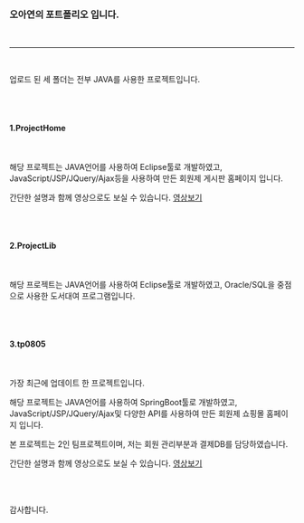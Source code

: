 <br/>
<br/>
<h3>오아연의 포트폴리오 입니다.</h3>
<br/>
<hr/>
<br/>
<p>업로드 된 세 폴더는 전부 JAVA를 사용한 프로젝트입니다.</p><br/>
<br/>
<h4>1.ProjectHome</h4>
<br/>
<p>해당 프로젝트는 JAVA언어를 사용하여 Eclipse툴로 개발하였고, JavaScript/JSP/JQuery/Ajax등을 사용하여 만든 회원제 게시판 홈페이지 입니다.</p>
<p>간단한 설명과 함께 영상으로도 보실 수 있습니다. <a href="https://drive.google.com/file/d/1YlTg6kUJelaUXYiK1MLX8v5kOhdj_Y9L/view?usp=sharing">영상보기</a></p>
<br/><br/>
<h4>2.ProjectLib</h4>
<br/>
<p>해당 프로젝트는 JAVA언어를 사용하여 Eclipse툴로 개발하였고, Oracle/SQL을 중점으로 사용한 도서대여 프로그램입니다.</p>
<br/><br/>
<h4>3.tp0805</h4>
<br/>
<p>가장 최근에 업데이트 한 프로젝트입니다.</p>
<p>해당 프로젝트는 JAVA언어를 사용하여 SpringBoot툴로 개발하였고, JavaScript/JSP/JQuery/Ajax및 다양한 API를 사용하여 만든 회원제 쇼핑몰 홈페이지 입니다.</p>
<p>본 프로젝트는 2인 팀프로젝트이며, 저는 회원 관리부분과 결제DB를 담당하였습니다.</p>
<p>간단한 설명과 함께 영상으로도 보실 수 있습니다. <a href="https://drive.google.com/file/d/1n5cwqMiu4lfLucFpMptePH_2y0Nza8Be/view?usp=sharing">영상보기</a></p>


<br/><br/>
<p>감사합니다.</p>
